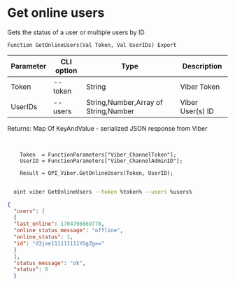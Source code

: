 ﻿---
sidebar_position: 4
---

# Get online users
 Gets the status of a user or multiple users by ID



`Function GetOnlineUsers(Val Token, Val UserIDs) Export`

  | Parameter | CLI option | Type | Description |
  |-|-|-|-|
  | Token | --token | String | Viber Token |
  | UserIDs | --users | String,Number,Array of String,Number | Viber User(s) ID |

  
  Returns:  Map Of KeyAndValue - serialized JSON response from Viber

<br/>




```bsl title="Code example"
    Token  = FunctionParameters["Viber_ChannelToken"];
    UserID = FunctionParameters["Viber_ChannelAdminID"];

    Result = OPI_Viber.GetOnlineUsers(Token, UserID);
```



```sh title="CLI command example"
    
  oint viber GetOnlineUsers --token %token% --users %users%

```

```json title="Result"
{
  "users": [
  {
  "last_online": 1704796869778,
  "online_status_message": "offline",
  "online_status": 1,
  "id": "d3jxe111111111YGgZg=="
  }
  ],
  "status_message": "ok",
  "status": 0
  }
```
